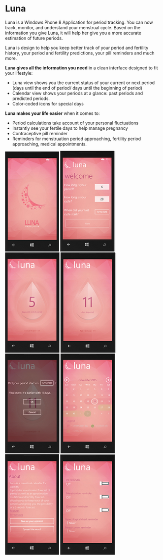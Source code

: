 # Luna 

Luna is a Windows Phone 8 Application for period tracking. You can now track, monitor, and understand your menstrual cycle.
Based on the information you give Luna, it will help her give you a more accurate estimation of future periods.

Luna is design to help you keep better track of your period and fertility history, your period and fertility predictions, your pill reminders and much more.

**Luna gives all the information you need** in a clean interface designed to fit your lifestyle:
* Luna view shows you the current status of your current or next period (days until the end of period/ days until the beginning of period)
* Calendar view shows your periods at a glance: past periods and predicted periods.
* Color-coded icons for special days

**Luna makes your life easier** when it comes to:
* Period calculations take account of your personal fluctuations
* Instantly see your fertile days to help manage pregnancy
* Contraceptive pill reminder
* Reminders for menstruation period approaching, fertility period approaching, medical appointments.


![Luna lauching](https://github.com/agzagrean/LunaAppWP8/blob/master/LunaAppWp8/ScreenShots/luna1.png?raw=true)
![Luna - initial setup](https://github.com/agzagrean/LunaAppWP8/blob/master/LunaAppWp8/ScreenShots/luna2.PNG?raw=true)
![Luna - luna view during period](https://github.com/agzagrean/LunaAppWP8/blob/master/LunaAppWp8/ScreenShots/luna3.PNG?raw=true)
![Luna - Luna view before period](https://github.com/agzagrean/LunaAppWP8/blob/master/LunaAppWp8/ScreenShots/luna3-2.PNG?raw=true)
![Luna - Luna view - period confirmation screen](https://github.com/agzagrean/LunaAppWP8/blob/master/LunaAppWp8/ScreenShots/luna3-3.PNG?raw=true)
![Luna - calendar view](https://github.com/agzagrean/LunaAppWP8/blob/master/LunaAppWp8/ScreenShots/luna4.PNG?raw=true)
![Luna - about ](https://github.com/agzagrean/LunaAppWP8/blob/master/LunaAppWp8/ScreenShots/luna5.PNG?raw=true)
![Luna - Settings view](https://github.com/agzagrean/LunaAppWP8/blob/master/LunaAppWp8/ScreenShots/luna6.PNG?raw=true)
